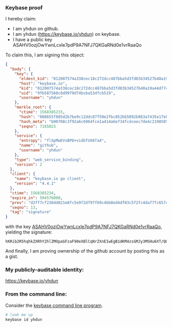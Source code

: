 ### Keybase proof

I hereby claim:

  * I am yhdun on github.
  * I am yhdun (https://keybase.io/yhdun) on keybase.
  * I have a public key ASAHV0ozjOwYwnLcxIe7pdP9A7NFJ7QKGaRNd0e1vrRaaQo

To claim this, I am signing this object:

```json
{
  "body": {
    "key": {
      "eldest_kid": "012007574a338cec18c272dcc487bba5d3fd03b34527b40a19a44d7747b5beb45a690a",
      "host": "keybase.io",
      "kid": "012007574a338cec18c272dcc487bba5d3fd03b34527b40a19a44d7747b5beb45a690a",
      "uid": "9fb587560c8d9979d74bcba53dfcb519",
      "username": "yhdun"
    },
    "merkle_root": {
      "ctime": 1568385233,
      "hash": "088655f885d2b7be9c12ddc87f50e2fbc852bb5892b863a7435e17e8f87d4de0dea7d2b881f4d5fc9fec1cc3cae04524e9af8d7a8c71dc8bd0cdb5d028965486",
      "hash_meta": "b90708c3f92a6c6964fce1a414a6e734fcdceec7de4c219858525e21c3ff5a50",
      "seqno": 7165023
    },
    "service": {
      "entropy": "flXpMwEVsBPD+vidbTUX6Ta4",
      "name": "github",
      "username": "yhdun"
    },
    "type": "web_service_binding",
    "version": 2
  },
  "client": {
    "name": "keybase.io go client",
    "version": "4.4.1"
  },
  "ctime": 1568385234,
  "expire_in": 504576000,
  "prev": "d2ff7cf236dd021e8fc5e9f2df97f69c4bb0ed4df03c5f2fc4da77fc657c5db9",
  "seqno": 13,
  "tag": "signature"
}
```

with the key [ASAHV0ozjOwYwnLcxIe7pdP9A7NFJ7QKGaRNd0e1vrRaaQo](https://keybase.io/yhdun), yielding the signature:

```
hKRib2R5hqhkZXRhY2hlZMOpaGFzaF90eXBlCqNrZXnEIwEgB1dKM4zsGMJy3MSHu6XT/QOzRSe0ChmkTXdHtb60WmkKp3BheWxvYWTESpcCDcQg0v988jbdAh6Pxeny35f2nEuw7U3wPF8vxNp3/GV8XbnEIBRGGQmAzS13pxn9Lk6XoWEODImaJsu22bBmbmfItKA/AgHCo3NpZ8RAidTtyg0KdFejNAR25UwF3+X51ggWJj2fg+sxCFYXB0ajPOB2oiz0Ynb51ovUcj3z7VxgCacqXbD91gMB5Y0tB6hzaWdfdHlwZSCkaGFzaIKkdHlwZQildmFsdWXEIMW9zSZJCZn+AlT9WQJPIddsIPRXbXLufj+xAG/fmdxRo3RhZ80CAqd2ZXJzaW9uAQ==

```

And finally, I am proving ownership of the github account by posting this as a gist.

### My publicly-auditable identity:

https://keybase.io/yhdun

### From the command line:

Consider the [keybase command line program](https://keybase.io/download).

```bash
# look me up
keybase id yhdun
```
